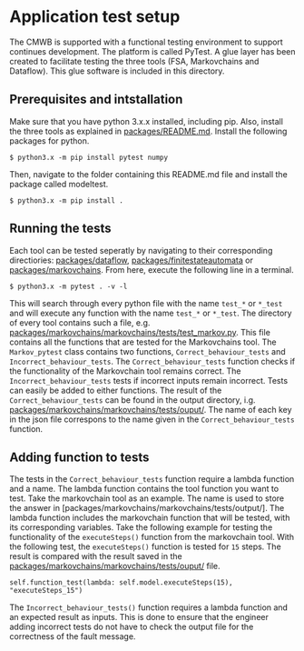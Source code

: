 # Application test setup
The CMWB is supported with a functional testing environment to support continues development. The platform is called PyTest. A glue layer has been created to facilitate testing the three tools (FSA, Markovchains and Dataflow). This glue software is included in this directory. 

## Prerequisites and intstallation
Make sure that you have python 3.x.x installed, including pip. Also, install the three tools as explained in [packages/README.md](../README.md). Install the following packages for python.
```
$ python3.x -m pip install pytest numpy
```
Then, navigate to the folder containing this README.md file and install the package called modeltest.
```
$ python3.x -m pip install .
```

## Running the tests
Each tool can be tested seperatly by navigating to their corresponding directiories: [packages/dataflow](../dataflow/), [packages/finitestateautomata](../finitestateautomata/) or [packages/markovchains](../markovchains/). From here, execute the following line in a terminal.
```
$ python3.x -m pytest . -v -l
```
This will search through every python file with the name ```test_*``` or ```*_test``` and will execute any function with the name ```test_*``` or ```*_test```. The directory of every tool contains such a file, e.g. [packages/markovchains/markovchains/tests/test_markov.py](../markovchains/markovchains/tests/test_markov.py). This file contains all the functions that are tested for the Markovchains tool. The ```Markov_pytest``` class contains two functions, ```Correct_behaviour_tests``` and ```Incorrect_behaviour_tests```. The ```Correct_behaviour_tests``` function checks if the functionality of the Markovchain tool remains correct. The ```Incorrect_behaviour_tests``` tests if incorrect inputs remain incorrect. Tests can easily be added to either functions. The result of the ```Correct_behaviour_tests``` can be found in the output directory, i.g. [packages/markovchains/markovchains/tests/ouput/](../markovchains/markovchains/tests/output). The name of each key in the json file correspons to the name given in the ```Correct_behaviour_tests``` function.

## Adding function to tests
The tests in the ```Correct_behaviour_tests``` function require a lambda function and a name. The lambda function contains the tool function you want to test. Take the markovchain tool as an example. The name is used to store the answer in [packages/markovchains/markovchains/tests/output/]. The lambda function includes the markovchain function that will be tested, with its corresponding variables. Take the following example for testing the functionality of the ```executeSteps()``` function from the markovchain tool. With the following test, the ```executeSteps()``` function is tested for ```15``` steps. The result is compared with the result saved in the [packages/markovchains/markovchains/tests/ouput/](../markovchains/markovchains/tests/output) file.

```
self.function_test(lambda: self.model.executeSteps(15), "executeSteps_15")
```

The ```Incorrect_behaviour_tests()``` function requires a lambda function and an expected result as inputs. This is done to ensure that the engineer adding incorrect tests do not have to check the output file for the correctness of the fault message.  